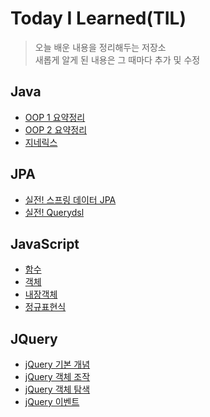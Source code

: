 # Today I Learned(TIL)
>오늘 배운 내용을 정리해두는 저장소<br>
>새롭게 알게 된 내용은 그 때마다 추가 및 수정
## Java
  - [OOP 1 요약정리](https://github.com/ChaewonHan/TIL/blob/main/Java/OOP%201%20%EC%9A%94%EC%95%BD%EC%A0%95%EB%A6%AC.md)
  - [OOP 2 요약정리](https://github.com/ChaewonHan/TIL/blob/main/Java/OOP%202%20%EC%9A%94%EC%95%BD%EC%A0%95%EB%A6%AC.md)
  - [지네릭스](https://github.com/ChaewonHan/TIL/blob/main/Java/%EC%A7%80%EB%84%A4%EB%A6%AD%EC%8A%A4.md)
## JPA
  - [실전! 스프링 데이터 JPA](https://github.com/ChaewonHan/TIL/blob/36ec5aef829d58b45364811571d6115aee789039/JPA/%EC%8B%A4%EC%A0%84!-%EC%8A%A4%ED%94%84%EB%A7%81-%EB%8D%B0%EC%9D%B4%ED%84%B0-JPA.md)
  - [실전! Querydsl](https://github.com/ChaewonHan/TIL/blob/3d25c802d05d1b30d86cb0f712d660f6ca9b1728/JPA/%EC%8B%A4%EC%A0%84!%20Querydsl.md)
## JavaScript
  - [함수](https://github.com/ChaewonHan/TIL/blob/main/JavaScript/%ED%95%A8%EC%88%98.md)
  - [객체](https://github.com/ChaewonHan/TIL/blob/main/JavaScript/%EA%B0%9D%EC%B2%B4.md)
  - [내장객체](https://github.com/ChaewonHan/TIL/blob/main/JavaScript/%EB%82%B4%EC%9E%A5%20%EA%B0%9D%EC%B2%B4.md)
  - [정규표현식](https://github.com/ChaewonHan/TIL/blob/main/JavaScript/%EC%A0%95%EA%B7%9C%ED%91%9C%ED%98%84%EC%8B%9D.md)
## JQuery
  - [jQuery 기본 개념](https://github.com/ChaewonHan/TIL/blob/main/JQuery/JQuery%20%EA%B8%B0%EB%B3%B8%20%EA%B0%9C%EB%85%90.md)
  - [jQuery 객체 조작](https://github.com/ChaewonHan/TIL/blob/main/JQuery/%EA%B0%9D%EC%B2%B4%20%EC%A1%B0%EC%9E%91.md)
  - [jQuery 객체 탐색](https://github.com/ChaewonHan/TIL/blob/main/JQuery/%EA%B0%9D%EC%B2%B4%20%ED%83%90%EC%83%89.md)
  - [jQuery 이벤트](https://github.com/ChaewonHan/TIL/blob/main/JQuery/jQuery%20%EC%9D%B4%EB%B2%A4%ED%8A%B8.md)

